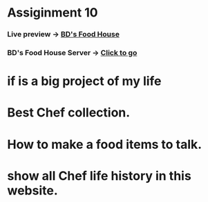 # Assiginment 10

### Live preview -> <a href="https://my-assignment-10-f52e3.web.app/">BD's Food House</a>

### BD's Food House Server -> <a href="https://github.com/programming-hero-web-course-4/b7a10-chef-recipe-hunter-server-side-abukawsar45.git">Click to go</a>

# if is a big project of my life

# Best Chef collection.

# How to make a food items to talk.

# show all Chef life history in this website.